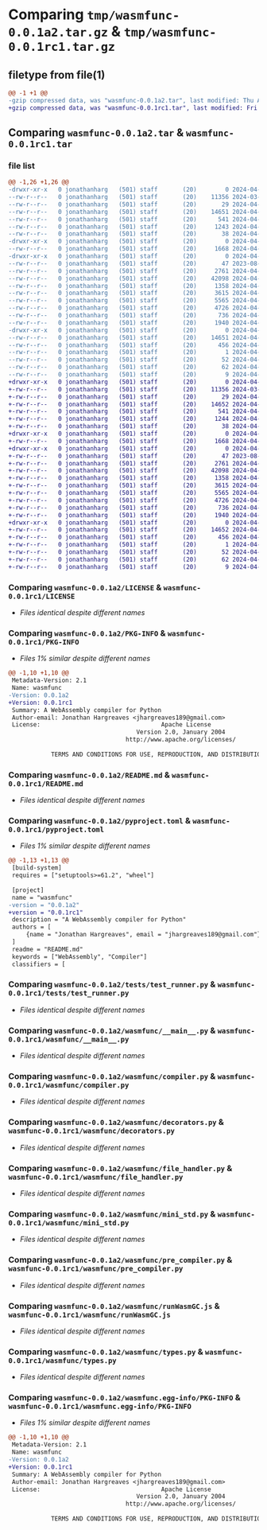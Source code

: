 # Comparing `tmp/wasmfunc-0.0.1a2.tar.gz` & `tmp/wasmfunc-0.0.1rc1.tar.gz`

## filetype from file(1)

```diff
@@ -1 +1 @@
-gzip compressed data, was "wasmfunc-0.0.1a2.tar", last modified: Thu Apr 25 19:12:48 2024, max compression
+gzip compressed data, was "wasmfunc-0.0.1rc1.tar", last modified: Fri Apr 26 13:38:27 2024, max compression
```

## Comparing `wasmfunc-0.0.1a2.tar` & `wasmfunc-0.0.1rc1.tar`

### file list

```diff
@@ -1,26 +1,26 @@
-drwxr-xr-x   0 jonathanharg   (501) staff       (20)        0 2024-04-25 19:12:48.423829 wasmfunc-0.0.1a2/
--rw-r--r--   0 jonathanharg   (501) staff       (20)    11356 2024-03-07 11:02:41.000000 wasmfunc-0.0.1a2/LICENSE
--rw-r--r--   0 jonathanharg   (501) staff       (20)       29 2024-04-25 11:13:04.000000 wasmfunc-0.0.1a2/MANIFEST.in
--rw-r--r--   0 jonathanharg   (501) staff       (20)    14651 2024-04-25 19:12:48.423545 wasmfunc-0.0.1a2/PKG-INFO
--rw-r--r--   0 jonathanharg   (501) staff       (20)      541 2024-04-25 11:43:21.000000 wasmfunc-0.0.1a2/README.md
--rw-r--r--   0 jonathanharg   (501) staff       (20)     1243 2024-04-25 19:12:43.000000 wasmfunc-0.0.1a2/pyproject.toml
--rw-r--r--   0 jonathanharg   (501) staff       (20)       38 2024-04-25 19:12:48.423873 wasmfunc-0.0.1a2/setup.cfg
-drwxr-xr-x   0 jonathanharg   (501) staff       (20)        0 2024-04-25 19:12:48.419698 wasmfunc-0.0.1a2/tests/
--rw-r--r--   0 jonathanharg   (501) staff       (20)     1668 2024-04-25 10:52:41.000000 wasmfunc-0.0.1a2/tests/test_runner.py
-drwxr-xr-x   0 jonathanharg   (501) staff       (20)        0 2024-04-25 19:12:48.421823 wasmfunc-0.0.1a2/wasmfunc/
--rw-r--r--   0 jonathanharg   (501) staff       (20)       47 2023-08-22 20:28:58.000000 wasmfunc-0.0.1a2/wasmfunc/__init__.py
--rw-r--r--   0 jonathanharg   (501) staff       (20)     2761 2024-04-25 17:31:08.000000 wasmfunc-0.0.1a2/wasmfunc/__main__.py
--rw-r--r--   0 jonathanharg   (501) staff       (20)    42098 2024-04-25 19:11:27.000000 wasmfunc-0.0.1a2/wasmfunc/compiler.py
--rw-r--r--   0 jonathanharg   (501) staff       (20)     1358 2024-04-25 12:03:21.000000 wasmfunc-0.0.1a2/wasmfunc/decorators.py
--rw-r--r--   0 jonathanharg   (501) staff       (20)     3615 2024-04-25 15:20:21.000000 wasmfunc-0.0.1a2/wasmfunc/file_handler.py
--rw-r--r--   0 jonathanharg   (501) staff       (20)     5565 2024-04-25 10:24:06.000000 wasmfunc-0.0.1a2/wasmfunc/mini_std.py
--rw-r--r--   0 jonathanharg   (501) staff       (20)     4726 2024-04-25 12:03:40.000000 wasmfunc-0.0.1a2/wasmfunc/pre_compiler.py
--rw-r--r--   0 jonathanharg   (501) staff       (20)      736 2024-04-25 15:25:35.000000 wasmfunc-0.0.1a2/wasmfunc/runWasmGC.js
--rw-r--r--   0 jonathanharg   (501) staff       (20)     1940 2024-04-25 10:50:02.000000 wasmfunc-0.0.1a2/wasmfunc/types.py
-drwxr-xr-x   0 jonathanharg   (501) staff       (20)        0 2024-04-25 19:12:48.423018 wasmfunc-0.0.1a2/wasmfunc.egg-info/
--rw-r--r--   0 jonathanharg   (501) staff       (20)    14651 2024-04-25 19:12:48.000000 wasmfunc-0.0.1a2/wasmfunc.egg-info/PKG-INFO
--rw-r--r--   0 jonathanharg   (501) staff       (20)      456 2024-04-25 19:12:48.000000 wasmfunc-0.0.1a2/wasmfunc.egg-info/SOURCES.txt
--rw-r--r--   0 jonathanharg   (501) staff       (20)        1 2024-04-25 19:12:48.000000 wasmfunc-0.0.1a2/wasmfunc.egg-info/dependency_links.txt
--rw-r--r--   0 jonathanharg   (501) staff       (20)       52 2024-04-25 19:12:48.000000 wasmfunc-0.0.1a2/wasmfunc.egg-info/entry_points.txt
--rw-r--r--   0 jonathanharg   (501) staff       (20)       62 2024-04-25 19:12:48.000000 wasmfunc-0.0.1a2/wasmfunc.egg-info/requires.txt
--rw-r--r--   0 jonathanharg   (501) staff       (20)        9 2024-04-25 19:12:48.000000 wasmfunc-0.0.1a2/wasmfunc.egg-info/top_level.txt
+drwxr-xr-x   0 jonathanharg   (501) staff       (20)        0 2024-04-26 13:38:27.086712 wasmfunc-0.0.1rc1/
+-rw-r--r--   0 jonathanharg   (501) staff       (20)    11356 2024-03-07 11:02:41.000000 wasmfunc-0.0.1rc1/LICENSE
+-rw-r--r--   0 jonathanharg   (501) staff       (20)       29 2024-04-25 11:13:04.000000 wasmfunc-0.0.1rc1/MANIFEST.in
+-rw-r--r--   0 jonathanharg   (501) staff       (20)    14652 2024-04-26 13:38:27.086454 wasmfunc-0.0.1rc1/PKG-INFO
+-rw-r--r--   0 jonathanharg   (501) staff       (20)      541 2024-04-25 11:43:21.000000 wasmfunc-0.0.1rc1/README.md
+-rw-r--r--   0 jonathanharg   (501) staff       (20)     1244 2024-04-26 12:13:46.000000 wasmfunc-0.0.1rc1/pyproject.toml
+-rw-r--r--   0 jonathanharg   (501) staff       (20)       38 2024-04-26 13:38:27.086768 wasmfunc-0.0.1rc1/setup.cfg
+drwxr-xr-x   0 jonathanharg   (501) staff       (20)        0 2024-04-26 13:38:27.081686 wasmfunc-0.0.1rc1/tests/
+-rw-r--r--   0 jonathanharg   (501) staff       (20)     1668 2024-04-25 10:52:41.000000 wasmfunc-0.0.1rc1/tests/test_runner.py
+drwxr-xr-x   0 jonathanharg   (501) staff       (20)        0 2024-04-26 13:38:27.084680 wasmfunc-0.0.1rc1/wasmfunc/
+-rw-r--r--   0 jonathanharg   (501) staff       (20)       47 2023-08-22 20:28:58.000000 wasmfunc-0.0.1rc1/wasmfunc/__init__.py
+-rw-r--r--   0 jonathanharg   (501) staff       (20)     2761 2024-04-25 17:31:08.000000 wasmfunc-0.0.1rc1/wasmfunc/__main__.py
+-rw-r--r--   0 jonathanharg   (501) staff       (20)    42098 2024-04-25 19:11:27.000000 wasmfunc-0.0.1rc1/wasmfunc/compiler.py
+-rw-r--r--   0 jonathanharg   (501) staff       (20)     1358 2024-04-25 12:03:21.000000 wasmfunc-0.0.1rc1/wasmfunc/decorators.py
+-rw-r--r--   0 jonathanharg   (501) staff       (20)     3615 2024-04-25 15:20:21.000000 wasmfunc-0.0.1rc1/wasmfunc/file_handler.py
+-rw-r--r--   0 jonathanharg   (501) staff       (20)     5565 2024-04-25 10:24:06.000000 wasmfunc-0.0.1rc1/wasmfunc/mini_std.py
+-rw-r--r--   0 jonathanharg   (501) staff       (20)     4726 2024-04-25 12:03:40.000000 wasmfunc-0.0.1rc1/wasmfunc/pre_compiler.py
+-rw-r--r--   0 jonathanharg   (501) staff       (20)      736 2024-04-25 15:25:35.000000 wasmfunc-0.0.1rc1/wasmfunc/runWasmGC.js
+-rw-r--r--   0 jonathanharg   (501) staff       (20)     1940 2024-04-25 10:50:02.000000 wasmfunc-0.0.1rc1/wasmfunc/types.py
+drwxr-xr-x   0 jonathanharg   (501) staff       (20)        0 2024-04-26 13:38:27.085927 wasmfunc-0.0.1rc1/wasmfunc.egg-info/
+-rw-r--r--   0 jonathanharg   (501) staff       (20)    14652 2024-04-26 13:38:27.000000 wasmfunc-0.0.1rc1/wasmfunc.egg-info/PKG-INFO
+-rw-r--r--   0 jonathanharg   (501) staff       (20)      456 2024-04-26 13:38:27.000000 wasmfunc-0.0.1rc1/wasmfunc.egg-info/SOURCES.txt
+-rw-r--r--   0 jonathanharg   (501) staff       (20)        1 2024-04-26 13:38:27.000000 wasmfunc-0.0.1rc1/wasmfunc.egg-info/dependency_links.txt
+-rw-r--r--   0 jonathanharg   (501) staff       (20)       52 2024-04-26 13:38:27.000000 wasmfunc-0.0.1rc1/wasmfunc.egg-info/entry_points.txt
+-rw-r--r--   0 jonathanharg   (501) staff       (20)       62 2024-04-26 13:38:27.000000 wasmfunc-0.0.1rc1/wasmfunc.egg-info/requires.txt
+-rw-r--r--   0 jonathanharg   (501) staff       (20)        9 2024-04-26 13:38:27.000000 wasmfunc-0.0.1rc1/wasmfunc.egg-info/top_level.txt
```

### Comparing `wasmfunc-0.0.1a2/LICENSE` & `wasmfunc-0.0.1rc1/LICENSE`

 * *Files identical despite different names*

### Comparing `wasmfunc-0.0.1a2/PKG-INFO` & `wasmfunc-0.0.1rc1/PKG-INFO`

 * *Files 1% similar despite different names*

```diff
@@ -1,10 +1,10 @@
 Metadata-Version: 2.1
 Name: wasmfunc
-Version: 0.0.1a2
+Version: 0.0.1rc1
 Summary: A WebAssembly compiler for Python
 Author-email: Jonathan Hargreaves <jhargreaves189@gmail.com>
 License:                                  Apache License
                                    Version 2.0, January 2004
                                 http://www.apache.org/licenses/
         
            TERMS AND CONDITIONS FOR USE, REPRODUCTION, AND DISTRIBUTION
```

### Comparing `wasmfunc-0.0.1a2/README.md` & `wasmfunc-0.0.1rc1/README.md`

 * *Files identical despite different names*

### Comparing `wasmfunc-0.0.1a2/pyproject.toml` & `wasmfunc-0.0.1rc1/pyproject.toml`

 * *Files 1% similar despite different names*

```diff
@@ -1,13 +1,13 @@
 [build-system]
 requires = ["setuptools>=61.2", "wheel"]
 
 [project]
 name = "wasmfunc"
-version = "0.0.1a2"
+version = "0.0.1rc1"
 description = "A WebAssembly compiler for Python"
 authors = [
     {name = "Jonathan Hargreaves", email = "jhargreaves189@gmail.com"},
 ]
 readme = "README.md"
 keywords = ["WebAssembly", "Compiler"]
 classifiers = [
```

### Comparing `wasmfunc-0.0.1a2/tests/test_runner.py` & `wasmfunc-0.0.1rc1/tests/test_runner.py`

 * *Files identical despite different names*

### Comparing `wasmfunc-0.0.1a2/wasmfunc/__main__.py` & `wasmfunc-0.0.1rc1/wasmfunc/__main__.py`

 * *Files identical despite different names*

### Comparing `wasmfunc-0.0.1a2/wasmfunc/compiler.py` & `wasmfunc-0.0.1rc1/wasmfunc/compiler.py`

 * *Files identical despite different names*

### Comparing `wasmfunc-0.0.1a2/wasmfunc/decorators.py` & `wasmfunc-0.0.1rc1/wasmfunc/decorators.py`

 * *Files identical despite different names*

### Comparing `wasmfunc-0.0.1a2/wasmfunc/file_handler.py` & `wasmfunc-0.0.1rc1/wasmfunc/file_handler.py`

 * *Files identical despite different names*

### Comparing `wasmfunc-0.0.1a2/wasmfunc/mini_std.py` & `wasmfunc-0.0.1rc1/wasmfunc/mini_std.py`

 * *Files identical despite different names*

### Comparing `wasmfunc-0.0.1a2/wasmfunc/pre_compiler.py` & `wasmfunc-0.0.1rc1/wasmfunc/pre_compiler.py`

 * *Files identical despite different names*

### Comparing `wasmfunc-0.0.1a2/wasmfunc/runWasmGC.js` & `wasmfunc-0.0.1rc1/wasmfunc/runWasmGC.js`

 * *Files identical despite different names*

### Comparing `wasmfunc-0.0.1a2/wasmfunc/types.py` & `wasmfunc-0.0.1rc1/wasmfunc/types.py`

 * *Files identical despite different names*

### Comparing `wasmfunc-0.0.1a2/wasmfunc.egg-info/PKG-INFO` & `wasmfunc-0.0.1rc1/wasmfunc.egg-info/PKG-INFO`

 * *Files 1% similar despite different names*

```diff
@@ -1,10 +1,10 @@
 Metadata-Version: 2.1
 Name: wasmfunc
-Version: 0.0.1a2
+Version: 0.0.1rc1
 Summary: A WebAssembly compiler for Python
 Author-email: Jonathan Hargreaves <jhargreaves189@gmail.com>
 License:                                  Apache License
                                    Version 2.0, January 2004
                                 http://www.apache.org/licenses/
         
            TERMS AND CONDITIONS FOR USE, REPRODUCTION, AND DISTRIBUTION
```

